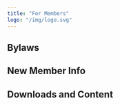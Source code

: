 ```yaml
---
title: "For Members"
logo: "/img/logo.svg"
---
```


<h2>Bylaws</h2>

<h2>New Member Info</h2>

<h2>Downloads and Content</h2>